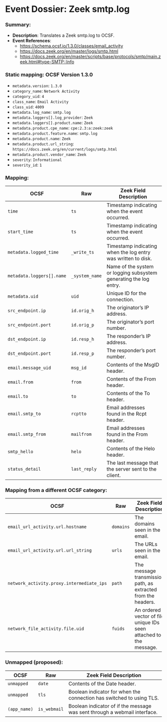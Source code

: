 # Event Dossier: Zeek smtp.log
### Summary:
- **Description**: Translates a Zeek smtp.log to OCSF. 
- **Event References**:
  - https://schema.ocsf.io/1.3.0/classes/email_activity
  - https://docs.zeek.org/en/master/logs/smtp.html
  - https://docs.zeek.org/en/master/scripts/base/protocols/smtp/main.zeek.html#type-SMTP::Info
    
 ### Static mapping: OCSF Version 1.3.0
 - `metadata.version`: `1.3.0`
 - `category_name`: `Network Activity`
 - `category_uid`: `4`
 - `class_name`: `Email Activity`
 - `class_uid`: `4009`
 - `metadata.log_name`: `smtp.log`
 - `metadata.loggers[].log_provider`: `Zeek`
 - `metadata.loggers[].product.name`: `Zeek`
 - `metadata.product.cpe_name`: `cpe:2.3:a:zeek:zeek`
 - `metadata.product.feature.name`: `smtp.log`
 - `metadata.product.name`: `Zeek`
 - `metadata.product.url_string`: `https://docs.zeek.org/en/current/logs/smtp.html`
 - `metadata.product.vendor_name`: `Zeek`
 - `severity`: `Informational`
 - `severity_id`: `1`

 ### Mapping:
| OCSF                           | Raw               | Zeek Field Description                                                                 |
| ------------------------------ | ----------------- | --------------------------------------------------------------------------------------- |
| `time`                         | `ts`              | Timestamp indicating when the event occurred.                                           |
| `start_time`                   | `ts`              | Timestamp indicating when the event occurred.                                           |
| `metadata.logged_time`         | `_write_ts`       | Timestamp indicating when the log entry was written to disk.                            |
| `metadata.loggers[].name`      | `_system_name`    | Name of the system or logging subsystem generating the log entry.                        |
| `metadata.uid`                 | `uid`             | Unique ID for the connection.                                                           |
| `src_endpoint.ip`              | `id.orig_h`       | The originator’s IP address.                                                            |
| `src_endpoint.port`            | `id.orig_p`       | The originator’s port number.                                                           |
| `dst_endpoint.ip`              | `id.resp_h`       | The responder’s IP address.                                                             |
| `dst_endpoint.port`            | `id.resp_p`       | The responder’s port number.                                                            |
| `email.message_uid`            | `msg_id`          | Contents of the MsgID header.                                                           |
| `email.from`                   | `from`            | Contents of the From header.                                                            |
| `email.to`                     | `to`              | Contents of the To header.                                                              |
| `email.smtp_to`                | `rcptto`          | Email addresses found in the Rcpt header.                                               |
| `email.smtp_from`              | `mailfrom`        | Email addresses found in the From header.                                               |
| `smtp_hello`                   | `helo`            | Contents of the Helo header.                                                            |
| `status_detail`                | `last_reply`      | The last message that the server sent to the client.                                    |

 ### Mapping from a different OCSF category:
| OCSF                                      | Raw       | Zeek Field Description                                                                  |
| ----------------------------------------- | --------- | --------------------------------------------------------------------------------------- |
| `email_url_activity.url.hostname`         | `domains` | The domains seen in the email.                                                          |
| `email_url_activity.url.url_string`       | `urls`    | The URLs seen in the email.                                                             |
| `network_activity.proxy.intermediate_ips` | `path`    | The message transmission path, as extracted from the headers.                           |
| `network_file_activity.file.uid`          | `fuids`   | An ordered vector of file unique IDs seen attached to the message.                      |

 ### Unmapped (proposed):
 
| OCSF                     | Raw                | Zeek Field Description                                                                  |
| -------------------------| -------------------| --------------------------------------------------------------------------------------- |
| `unmapped`               | `date`             | Contents of the Date header.                                                            |
| `unmapped`               | `tls`              | Boolean indicator for when the connection has switched to using TLS.                    |
| `(app_name)`             | `is_webmail`       | Boolean indicator of if the message was sent through a webmail interface.               |
